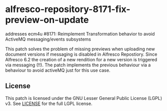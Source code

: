 # alfresco-repository-8171-fix-preview-on-update

addresses ecm4u #8171: Reimplement Transformation behavior to avoid ActiveMQ messaging/events subsystems

This patch solves the problem of missing previews when uploading new document versions if messaging is disabled in Alfresco Repostiory.
Since Alfresco 6.2 the creation of a new rendition for a new version is triggered via messaging (!!). The patch implements the previous behaviour via a behaviour to avoid activeMQ just for this use case.

## License

This patch is licensed under the GNU Lesser General Public License (LGPL) v3. See [LICENSE](LICENSE) for the full LGPL license.
